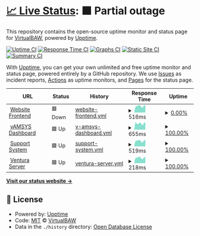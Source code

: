 # [📈 Live Status](https://status.virtualbaw.com): <!--live status--> **🟧 Partial outage**

This repository contains the open-source uptime monitor and status page for [VirtualBAW](https://status.virtualbaw.com), powered by [Upptime](https://github.com/upptime/upptime).

[![Uptime CI](https://github.com/VirtualBAW/status-page/workflows/Uptime%20CI/badge.svg)](https://github.com/VirtualBAW/status-page/actions?query=workflow%3A%22Uptime+CI%22)
[![Response Time CI](https://github.com/VirtualBAW/status-page/workflows/Response%20Time%20CI/badge.svg)](https://github.com/VirtualBAW/status-page/actions?query=workflow%3A%22Response+Time+CI%22)
[![Graphs CI](https://github.com/VirtualBAW/status-page/workflows/Graphs%20CI/badge.svg)](https://github.com/VirtualBAW/status-page/actions?query=workflow%3A%22Graphs+CI%22)
[![Static Site CI](https://github.com/VirtualBAW/status-page/workflows/Static%20Site%20CI/badge.svg)](https://github.com/VirtualBAW/status-page/actions?query=workflow%3A%22Static+Site+CI%22)
[![Summary CI](https://github.com/VirtualBAW/status-page/workflows/Summary%20CI/badge.svg)](https://github.com/VirtualBAW/status-page/actions?query=workflow%3A%22Summary+CI%22)

With [Upptime](https://upptime.js.org), you can get your own unlimited and free uptime monitor and status page, powered entirely by a GitHub repository. We use [Issues](https://github.com/VirtualBAW/status-page/issues) as incident reports, [Actions](https://github.com/VirtualBAW/status-page/actions) as uptime monitors, and [Pages](https://status.virtualbaw.com) for the status page.

<!--start: status pages-->
<!-- This summary is generated by Upptime (https://github.com/upptime/upptime) -->
<!-- Do not edit this manually, your changes will be overwritten -->
<!-- prettier-ignore -->
| URL | Status | History | Response Time | Uptime |
| --- | ------ | ------- | ------------- | ------ |
| <img alt="" src="https://icons.duckduckgo.com/ip3/virtualbaw.com.ico" height="13"> [Website Frontend](https://virtualbaw.com) | 🟥 Down | [website-frontend.yml](https://github.com/VirtualBAW/status-page/commits/HEAD/history/website-frontend.yml) | <details><summary><img alt="Response time graph" src="./graphs/website-frontend/response-time-week.png" height="20"> 516ms</summary><br><a href="https://status.virtualbaw.com/history/website-frontend"><img alt="Response time 567" src="https://img.shields.io/endpoint?url=https%3A%2F%2Fraw.githubusercontent.com%2FVirtualBAW%2Fstatus-page%2FHEAD%2Fapi%2Fwebsite-frontend%2Fresponse-time.json"></a><br><a href="https://status.virtualbaw.com/history/website-frontend"><img alt="24-hour response time 585" src="https://img.shields.io/endpoint?url=https%3A%2F%2Fraw.githubusercontent.com%2FVirtualBAW%2Fstatus-page%2FHEAD%2Fapi%2Fwebsite-frontend%2Fresponse-time-day.json"></a><br><a href="https://status.virtualbaw.com/history/website-frontend"><img alt="7-day response time 516" src="https://img.shields.io/endpoint?url=https%3A%2F%2Fraw.githubusercontent.com%2FVirtualBAW%2Fstatus-page%2FHEAD%2Fapi%2Fwebsite-frontend%2Fresponse-time-week.json"></a><br><a href="https://status.virtualbaw.com/history/website-frontend"><img alt="30-day response time 567" src="https://img.shields.io/endpoint?url=https%3A%2F%2Fraw.githubusercontent.com%2FVirtualBAW%2Fstatus-page%2FHEAD%2Fapi%2Fwebsite-frontend%2Fresponse-time-month.json"></a><br><a href="https://status.virtualbaw.com/history/website-frontend"><img alt="1-year response time 567" src="https://img.shields.io/endpoint?url=https%3A%2F%2Fraw.githubusercontent.com%2FVirtualBAW%2Fstatus-page%2FHEAD%2Fapi%2Fwebsite-frontend%2Fresponse-time-year.json"></a></details> | <details><summary><a href="https://status.virtualbaw.com/history/website-frontend">0.00%</a></summary><a href="https://status.virtualbaw.com/history/website-frontend"><img alt="All-time uptime 25.52%" src="https://img.shields.io/endpoint?url=https%3A%2F%2Fraw.githubusercontent.com%2FVirtualBAW%2Fstatus-page%2FHEAD%2Fapi%2Fwebsite-frontend%2Fuptime.json"></a><br><a href="https://status.virtualbaw.com/history/website-frontend"><img alt="24-hour uptime 0.00%" src="https://img.shields.io/endpoint?url=https%3A%2F%2Fraw.githubusercontent.com%2FVirtualBAW%2Fstatus-page%2FHEAD%2Fapi%2Fwebsite-frontend%2Fuptime-day.json"></a><br><a href="https://status.virtualbaw.com/history/website-frontend"><img alt="7-day uptime 0.00%" src="https://img.shields.io/endpoint?url=https%3A%2F%2Fraw.githubusercontent.com%2FVirtualBAW%2Fstatus-page%2FHEAD%2Fapi%2Fwebsite-frontend%2Fuptime-week.json"></a><br><a href="https://status.virtualbaw.com/history/website-frontend"><img alt="30-day uptime 25.52%" src="https://img.shields.io/endpoint?url=https%3A%2F%2Fraw.githubusercontent.com%2FVirtualBAW%2Fstatus-page%2FHEAD%2Fapi%2Fwebsite-frontend%2Fuptime-month.json"></a><br><a href="https://status.virtualbaw.com/history/website-frontend"><img alt="1-year uptime 25.52%" src="https://img.shields.io/endpoint?url=https%3A%2F%2Fraw.githubusercontent.com%2FVirtualBAW%2Fstatus-page%2FHEAD%2Fapi%2Fwebsite-frontend%2Fuptime-year.json"></a></details>
| <img alt="" src="https://icons.duckduckgo.com/ip3/vamsys.io.ico" height="13"> [vAMSYS Dashboard](https://vamsys.io) | 🟩 Up | [v-amsys-dashboard.yml](https://github.com/VirtualBAW/status-page/commits/HEAD/history/v-amsys-dashboard.yml) | <details><summary><img alt="Response time graph" src="./graphs/v-amsys-dashboard/response-time-week.png" height="20"> 655ms</summary><br><a href="https://status.virtualbaw.com/history/v-amsys-dashboard"><img alt="Response time 647" src="https://img.shields.io/endpoint?url=https%3A%2F%2Fraw.githubusercontent.com%2FVirtualBAW%2Fstatus-page%2FHEAD%2Fapi%2Fv-amsys-dashboard%2Fresponse-time.json"></a><br><a href="https://status.virtualbaw.com/history/v-amsys-dashboard"><img alt="24-hour response time 745" src="https://img.shields.io/endpoint?url=https%3A%2F%2Fraw.githubusercontent.com%2FVirtualBAW%2Fstatus-page%2FHEAD%2Fapi%2Fv-amsys-dashboard%2Fresponse-time-day.json"></a><br><a href="https://status.virtualbaw.com/history/v-amsys-dashboard"><img alt="7-day response time 655" src="https://img.shields.io/endpoint?url=https%3A%2F%2Fraw.githubusercontent.com%2FVirtualBAW%2Fstatus-page%2FHEAD%2Fapi%2Fv-amsys-dashboard%2Fresponse-time-week.json"></a><br><a href="https://status.virtualbaw.com/history/v-amsys-dashboard"><img alt="30-day response time 647" src="https://img.shields.io/endpoint?url=https%3A%2F%2Fraw.githubusercontent.com%2FVirtualBAW%2Fstatus-page%2FHEAD%2Fapi%2Fv-amsys-dashboard%2Fresponse-time-month.json"></a><br><a href="https://status.virtualbaw.com/history/v-amsys-dashboard"><img alt="1-year response time 647" src="https://img.shields.io/endpoint?url=https%3A%2F%2Fraw.githubusercontent.com%2FVirtualBAW%2Fstatus-page%2FHEAD%2Fapi%2Fv-amsys-dashboard%2Fresponse-time-year.json"></a></details> | <details><summary><a href="https://status.virtualbaw.com/history/v-amsys-dashboard">100.00%</a></summary><a href="https://status.virtualbaw.com/history/v-amsys-dashboard"><img alt="All-time uptime 100.00%" src="https://img.shields.io/endpoint?url=https%3A%2F%2Fraw.githubusercontent.com%2FVirtualBAW%2Fstatus-page%2FHEAD%2Fapi%2Fv-amsys-dashboard%2Fuptime.json"></a><br><a href="https://status.virtualbaw.com/history/v-amsys-dashboard"><img alt="24-hour uptime 100.00%" src="https://img.shields.io/endpoint?url=https%3A%2F%2Fraw.githubusercontent.com%2FVirtualBAW%2Fstatus-page%2FHEAD%2Fapi%2Fv-amsys-dashboard%2Fuptime-day.json"></a><br><a href="https://status.virtualbaw.com/history/v-amsys-dashboard"><img alt="7-day uptime 100.00%" src="https://img.shields.io/endpoint?url=https%3A%2F%2Fraw.githubusercontent.com%2FVirtualBAW%2Fstatus-page%2FHEAD%2Fapi%2Fv-amsys-dashboard%2Fuptime-week.json"></a><br><a href="https://status.virtualbaw.com/history/v-amsys-dashboard"><img alt="30-day uptime 100.00%" src="https://img.shields.io/endpoint?url=https%3A%2F%2Fraw.githubusercontent.com%2FVirtualBAW%2Fstatus-page%2FHEAD%2Fapi%2Fv-amsys-dashboard%2Fuptime-month.json"></a><br><a href="https://status.virtualbaw.com/history/v-amsys-dashboard"><img alt="1-year uptime 100.00%" src="https://img.shields.io/endpoint?url=https%3A%2F%2Fraw.githubusercontent.com%2FVirtualBAW%2Fstatus-page%2FHEAD%2Fapi%2Fv-amsys-dashboard%2Fuptime-year.json"></a></details>
| <img alt="" src="https://icons.duckduckgo.com/ip3/support.virtualbaw.com.ico" height="13"> [Support System](https://support.virtualbaw.com) | 🟩 Up | [support-system.yml](https://github.com/VirtualBAW/status-page/commits/HEAD/history/support-system.yml) | <details><summary><img alt="Response time graph" src="./graphs/support-system/response-time-week.png" height="20"> 519ms</summary><br><a href="https://status.virtualbaw.com/history/support-system"><img alt="Response time 535" src="https://img.shields.io/endpoint?url=https%3A%2F%2Fraw.githubusercontent.com%2FVirtualBAW%2Fstatus-page%2FHEAD%2Fapi%2Fsupport-system%2Fresponse-time.json"></a><br><a href="https://status.virtualbaw.com/history/support-system"><img alt="24-hour response time 608" src="https://img.shields.io/endpoint?url=https%3A%2F%2Fraw.githubusercontent.com%2FVirtualBAW%2Fstatus-page%2FHEAD%2Fapi%2Fsupport-system%2Fresponse-time-day.json"></a><br><a href="https://status.virtualbaw.com/history/support-system"><img alt="7-day response time 519" src="https://img.shields.io/endpoint?url=https%3A%2F%2Fraw.githubusercontent.com%2FVirtualBAW%2Fstatus-page%2FHEAD%2Fapi%2Fsupport-system%2Fresponse-time-week.json"></a><br><a href="https://status.virtualbaw.com/history/support-system"><img alt="30-day response time 535" src="https://img.shields.io/endpoint?url=https%3A%2F%2Fraw.githubusercontent.com%2FVirtualBAW%2Fstatus-page%2FHEAD%2Fapi%2Fsupport-system%2Fresponse-time-month.json"></a><br><a href="https://status.virtualbaw.com/history/support-system"><img alt="1-year response time 535" src="https://img.shields.io/endpoint?url=https%3A%2F%2Fraw.githubusercontent.com%2FVirtualBAW%2Fstatus-page%2FHEAD%2Fapi%2Fsupport-system%2Fresponse-time-year.json"></a></details> | <details><summary><a href="https://status.virtualbaw.com/history/support-system">100.00%</a></summary><a href="https://status.virtualbaw.com/history/support-system"><img alt="All-time uptime 100.00%" src="https://img.shields.io/endpoint?url=https%3A%2F%2Fraw.githubusercontent.com%2FVirtualBAW%2Fstatus-page%2FHEAD%2Fapi%2Fsupport-system%2Fuptime.json"></a><br><a href="https://status.virtualbaw.com/history/support-system"><img alt="24-hour uptime 100.00%" src="https://img.shields.io/endpoint?url=https%3A%2F%2Fraw.githubusercontent.com%2FVirtualBAW%2Fstatus-page%2FHEAD%2Fapi%2Fsupport-system%2Fuptime-day.json"></a><br><a href="https://status.virtualbaw.com/history/support-system"><img alt="7-day uptime 100.00%" src="https://img.shields.io/endpoint?url=https%3A%2F%2Fraw.githubusercontent.com%2FVirtualBAW%2Fstatus-page%2FHEAD%2Fapi%2Fsupport-system%2Fuptime-week.json"></a><br><a href="https://status.virtualbaw.com/history/support-system"><img alt="30-day uptime 100.00%" src="https://img.shields.io/endpoint?url=https%3A%2F%2Fraw.githubusercontent.com%2FVirtualBAW%2Fstatus-page%2FHEAD%2Fapi%2Fsupport-system%2Fuptime-month.json"></a><br><a href="https://status.virtualbaw.com/history/support-system"><img alt="1-year uptime 100.00%" src="https://img.shields.io/endpoint?url=https%3A%2F%2Fraw.githubusercontent.com%2FVirtualBAW%2Fstatus-page%2FHEAD%2Fapi%2Fsupport-system%2Fuptime-year.json"></a></details>
| <img alt="" src="https://icons.duckduckgo.com/ip3/46.101.0.90.ico" height="13"> [Ventura Server](http://46.101.0.90) | 🟩 Up | [ventura-server.yml](https://github.com/VirtualBAW/status-page/commits/HEAD/history/ventura-server.yml) | <details><summary><img alt="Response time graph" src="./graphs/ventura-server/response-time-week.png" height="20"> 218ms</summary><br><a href="https://status.virtualbaw.com/history/ventura-server"><img alt="Response time 219" src="https://img.shields.io/endpoint?url=https%3A%2F%2Fraw.githubusercontent.com%2FVirtualBAW%2Fstatus-page%2FHEAD%2Fapi%2Fventura-server%2Fresponse-time.json"></a><br><a href="https://status.virtualbaw.com/history/ventura-server"><img alt="24-hour response time 255" src="https://img.shields.io/endpoint?url=https%3A%2F%2Fraw.githubusercontent.com%2FVirtualBAW%2Fstatus-page%2FHEAD%2Fapi%2Fventura-server%2Fresponse-time-day.json"></a><br><a href="https://status.virtualbaw.com/history/ventura-server"><img alt="7-day response time 218" src="https://img.shields.io/endpoint?url=https%3A%2F%2Fraw.githubusercontent.com%2FVirtualBAW%2Fstatus-page%2FHEAD%2Fapi%2Fventura-server%2Fresponse-time-week.json"></a><br><a href="https://status.virtualbaw.com/history/ventura-server"><img alt="30-day response time 219" src="https://img.shields.io/endpoint?url=https%3A%2F%2Fraw.githubusercontent.com%2FVirtualBAW%2Fstatus-page%2FHEAD%2Fapi%2Fventura-server%2Fresponse-time-month.json"></a><br><a href="https://status.virtualbaw.com/history/ventura-server"><img alt="1-year response time 219" src="https://img.shields.io/endpoint?url=https%3A%2F%2Fraw.githubusercontent.com%2FVirtualBAW%2Fstatus-page%2FHEAD%2Fapi%2Fventura-server%2Fresponse-time-year.json"></a></details> | <details><summary><a href="https://status.virtualbaw.com/history/ventura-server">100.00%</a></summary><a href="https://status.virtualbaw.com/history/ventura-server"><img alt="All-time uptime 100.00%" src="https://img.shields.io/endpoint?url=https%3A%2F%2Fraw.githubusercontent.com%2FVirtualBAW%2Fstatus-page%2FHEAD%2Fapi%2Fventura-server%2Fuptime.json"></a><br><a href="https://status.virtualbaw.com/history/ventura-server"><img alt="24-hour uptime 100.00%" src="https://img.shields.io/endpoint?url=https%3A%2F%2Fraw.githubusercontent.com%2FVirtualBAW%2Fstatus-page%2FHEAD%2Fapi%2Fventura-server%2Fuptime-day.json"></a><br><a href="https://status.virtualbaw.com/history/ventura-server"><img alt="7-day uptime 100.00%" src="https://img.shields.io/endpoint?url=https%3A%2F%2Fraw.githubusercontent.com%2FVirtualBAW%2Fstatus-page%2FHEAD%2Fapi%2Fventura-server%2Fuptime-week.json"></a><br><a href="https://status.virtualbaw.com/history/ventura-server"><img alt="30-day uptime 100.00%" src="https://img.shields.io/endpoint?url=https%3A%2F%2Fraw.githubusercontent.com%2FVirtualBAW%2Fstatus-page%2FHEAD%2Fapi%2Fventura-server%2Fuptime-month.json"></a><br><a href="https://status.virtualbaw.com/history/ventura-server"><img alt="1-year uptime 100.00%" src="https://img.shields.io/endpoint?url=https%3A%2F%2Fraw.githubusercontent.com%2FVirtualBAW%2Fstatus-page%2FHEAD%2Fapi%2Fventura-server%2Fuptime-year.json"></a></details>

<!--end: status pages-->

[**Visit our status website →**](https://status.virtualbaw.com)

## 📄 License

- Powered by: [Upptime](https://github.com/upptime/upptime)
- Code: [MIT](./LICENSE) © [VirtualBAW](https://status.virtualbaw.com)
- Data in the `./history` directory: [Open Database License](https://opendatacommons.org/licenses/odbl/1-0/)
